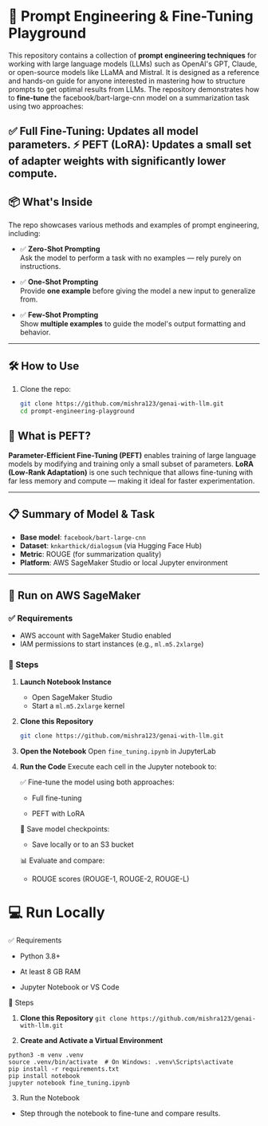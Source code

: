
# 🧠 Prompt Engineering & Fine-Tuning Playground 

This repository contains a collection of **prompt engineering techniques** for working with large language models (LLMs) such as OpenAI's GPT, Claude, or open-source models like LLaMA and Mistral. It is designed as a reference and hands-on guide for anyone interested in mastering how to structure prompts to get optimal results from LLMs. The repository demonstrates how to **fine-tune** the facebook/bart-large-cnn model on a summarization task using two approaches:

✅ Full Fine-Tuning: Updates all model parameters.
⚡ PEFT (LoRA): Updates a small set of adapter weights with significantly lower compute.
---

## 📦 What's Inside

The repo showcases various methods and examples of prompt engineering, including:

- ✅ **Zero-Shot Prompting**  
  Ask the model to perform a task with no examples — rely purely on instructions.

- ✅ **One-Shot Prompting**  
  Provide **one example** before giving the model a new input to generalize from.

- ✅ **Few-Shot Prompting**  
  Show **multiple examples** to guide the model's output formatting and behavior.



---

## 🛠 How to Use

1. Clone the repo:
   ```bash
   git clone https://github.com/mishra123/genai-with-llm.git
   cd prompt-engineering-playground

## 🧠 What is PEFT?

**Parameter-Efficient Fine-Tuning (PEFT)** enables training of large language models by modifying and training only a small subset of parameters. **LoRA (Low-Rank Adaptation)** is one such technique that allows fine-tuning with far less memory and compute — making it ideal for faster experimentation.

---

## 📋 Summary of Model & Task

- **Base model**: `facebook/bart-large-cnn`
- **Dataset**: `knkarthick/dialogsum` (via Hugging Face Hub)
- **Metric**: ROUGE (for summarization quality)
- **Platform**: AWS SageMaker Studio or local Jupyter environment

---

## 🚀 Run on AWS SageMaker

### ✅ Requirements

- AWS account with SageMaker Studio enabled
- IAM permissions to start instances (e.g., `ml.m5.2xlarge`)

### 🧾 Steps

1. **Launch Notebook Instance**
   - Open SageMaker Studio
   - Start a `ml.m5.2xlarge` kernel

2. **Clone this Repository**
   ```bash
   git clone https://github.com/mishra123/genai-with-llm.git
3. **Open the Notebook**
   Open ```fine_tuning.ipynb``` in JupyterLab

4. **Run the Code**
    Execute each cell in the Jupyter notebook to:

    ✅ Fine-tune the model using both approaches:

   - Full fine-tuning

   - PEFT with LoRA

    💾 Save model checkpoints:

   - Save locally or to an S3 bucket

    📊 Evaluate and compare:

   - ROUGE scores (ROUGE-1, ROUGE-2, ROUGE-L)

# 💻 Run Locally
✅ Requirements
  - Python 3.8+

  - At least 8 GB RAM 

  - Jupyter Notebook or VS Code

🧾 Steps
 1. **Clone this Repository**
     ```git clone https://github.com/mishra123/genai-with-llm.git```
    
 2. **Create and Activate a Virtual Environment**
  ```
  python3 -m venv .venv
  source .venv/bin/activate  # On Windows: .venv\Scripts\activate
  pip install -r requirements.txt
  pip install notebook
  jupyter notebook fine_tuning.ipynb
```
 3. Run the Notebook
  - Step through the notebook to fine-tune and compare results.
